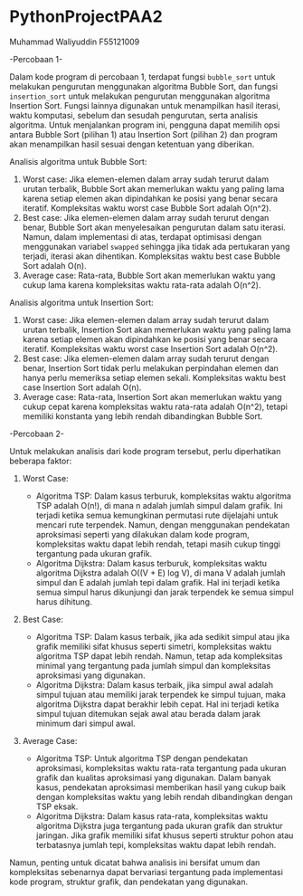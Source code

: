 # PythonProjectPAA2
Muhammad Waliyuddin F55121009

-Percobaan 1-

Dalam kode program di percobaan 1, terdapat fungsi `bubble_sort` untuk melakukan pengurutan menggunakan algoritma Bubble Sort, dan fungsi `insertion_sort` untuk melakukan pengurutan menggunakan algoritma Insertion Sort. Fungsi lainnya digunakan untuk menampilkan hasil iterasi, waktu komputasi, sebelum dan sesudah pengurutan, serta analisis algoritma.
Untuk menjalankan program ini, pengguna dapat memilih opsi antara Bubble Sort (pilihan 1) atau Insertion Sort (pilihan 2) dan program akan menampilkan hasil sesuai dengan ketentuan yang diberikan.

Analisis algoritma untuk Bubble Sort:
1. Worst case: Jika elemen-elemen dalam array sudah terurut dalam urutan terbalik, Bubble Sort akan memerlukan waktu yang paling lama karena setiap elemen akan dipindahkan ke posisi yang benar secara iteratif. Kompleksitas waktu worst case Bubble Sort adalah O(n^2).
2. Best case: Jika elemen-elemen dalam array sudah terurut dengan benar, Bubble Sort akan menyelesaikan pengurutan dalam satu iterasi. Namun, dalam implementasi di atas, terdapat optimisasi dengan menggunakan variabel `swapped` sehingga jika tidak ada pertukaran yang terjadi, iterasi akan dihentikan. Kompleksitas waktu best case Bubble Sort adalah O(n).
3. Average case: Rata-rata, Bubble Sort akan memerlukan waktu yang cukup lama karena kompleksitas waktu rata-rata adalah O(n^2).

Analisis algoritma untuk Insertion Sort:
1. Worst case: Jika elemen-elemen dalam array sudah terurut dalam urutan terbalik, Insertion Sort akan memerlukan waktu yang paling lama karena setiap elemen akan dipindahkan ke posisi yang benar secara iteratif. Kompleksitas waktu worst case Insertion Sort adalah O(n^2).
2. Best case: Jika elemen-elemen dalam array sudah terurut dengan benar, Insertion Sort tidak perlu melakukan perpindahan elemen dan hanya perlu memeriksa setiap elemen sekali. Kompleksitas waktu best case Insertion Sort adalah O(n).
3. Average case: Rata-rata, Insertion Sort akan memerlukan waktu yang cukup cepat karena kompleksitas waktu rata-rata adalah O(n^2), tetapi memiliki konstanta yang lebih rendah dibandingkan Bubble Sort.

-Percobaan 2-

Untuk melakukan analisis dari kode program tersebut, perlu diperhatikan beberapa faktor:

1. Worst Case:
   - Algoritma TSP: Dalam kasus terburuk, kompleksitas waktu algoritma TSP adalah O(n!), di mana n adalah jumlah simpul dalam grafik. Ini terjadi ketika semua kemungkinan permutasi rute dijelajahi untuk mencari rute terpendek. Namun, dengan menggunakan pendekatan aproksimasi seperti yang dilakukan dalam kode program, kompleksitas waktu dapat lebih rendah, tetapi masih cukup tinggi tergantung pada ukuran grafik.
   - Algoritma Dijkstra: Dalam kasus terburuk, kompleksitas waktu algoritma Dijkstra adalah O((V + E) log V), di mana V adalah jumlah simpul dan E adalah jumlah tepi dalam grafik. Hal ini terjadi ketika semua simpul harus dikunjungi dan jarak terpendek ke semua simpul harus dihitung.

2. Best Case:
   - Algoritma TSP: Dalam kasus terbaik, jika ada sedikit simpul atau jika grafik memiliki sifat khusus seperti simetri, kompleksitas waktu algoritma TSP dapat lebih rendah. Namun, tetap ada kompleksitas minimal yang tergantung pada jumlah simpul dan kompleksitas aproksimasi yang digunakan.
   - Algoritma Dijkstra: Dalam kasus terbaik, jika simpul awal adalah simpul tujuan atau memiliki jarak terpendek ke simpul tujuan, maka algoritma Dijkstra dapat berakhir lebih cepat. Hal ini terjadi ketika simpul tujuan ditemukan sejak awal atau berada dalam jarak minimum dari simpul awal.

3. Average Case:
   - Algoritma TSP: Untuk algoritma TSP dengan pendekatan aproksimasi, kompleksitas waktu rata-rata tergantung pada ukuran grafik dan kualitas aproksimasi yang digunakan. Dalam banyak kasus, pendekatan aproksimasi memberikan hasil yang cukup baik dengan kompleksitas waktu yang lebih rendah dibandingkan dengan TSP eksak.
   - Algoritma Dijkstra: Dalam kasus rata-rata, kompleksitas waktu algoritma Dijkstra juga tergantung pada ukuran grafik dan struktur jaringan. Jika grafik memiliki sifat khusus seperti struktur pohon atau terbatasnya jumlah tepi, kompleksitas waktu dapat lebih rendah.

Namun, penting untuk dicatat bahwa analisis ini bersifat umum dan kompleksitas sebenarnya dapat bervariasi tergantung pada implementasi kode program, struktur grafik, dan pendekatan yang digunakan.
